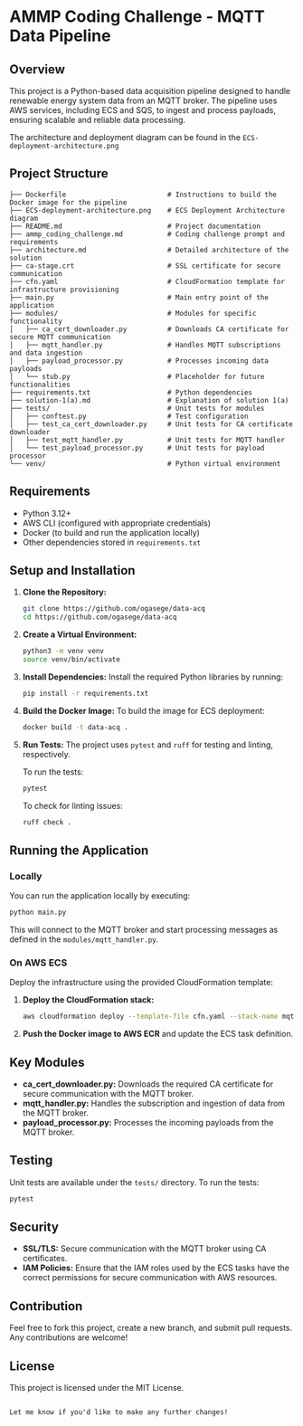 # AMMP Coding Challenge - MQTT Data Pipeline

## Overview
This project is a Python-based data acquisition pipeline designed to handle renewable energy system data from an MQTT broker. The pipeline uses AWS services, including ECS and SQS, to ingest and process payloads, ensuring scalable and reliable data processing.

The architecture and deployment diagram can be found in the `ECS-deployment-architecture.png`

## Project Structure
```
├── Dockerfile                         # Instructions to build the Docker image for the pipeline
├── ECS-deployment-architecture.png    # ECS Deployment Architecture diagram
├── README.md                          # Project documentation
├── ammp_coding_challenge.md           # Coding challenge prompt and requirements
├── architecture.md                    # Detailed architecture of the solution
├── ca-stage.crt                       # SSL certificate for secure communication
├── cfn.yaml                           # CloudFormation template for infrastructure provisioning
├── main.py                            # Main entry point of the application
├── modules/                           # Modules for specific functionality
│   ├── ca_cert_downloader.py          # Downloads CA certificate for secure MQTT communication
│   ├── mqtt_handler.py                # Handles MQTT subscriptions and data ingestion
│   ├── payload_processor.py           # Processes incoming data payloads
│   └── stub.py                        # Placeholder for future functionalities
├── requirements.txt                   # Python dependencies
├── solution-1(a).md                   # Explanation of solution 1(a)
├── tests/                             # Unit tests for modules
│   ├── conftest.py                    # Test configuration
│   ├── test_ca_cert_downloader.py     # Unit tests for CA certificate downloader
│   ├── test_mqtt_handler.py           # Unit tests for MQTT handler
│   └── test_payload_processor.py      # Unit tests for payload processor
└── venv/                              # Python virtual environment
```

## Requirements
- Python 3.12+
- AWS CLI (configured with appropriate credentials)
- Docker (to build and run the application locally)
- Other dependencies stored in `requirements.txt`

## Setup and Installation

1. **Clone the Repository:**
   ```bash
   git clone https://github.com/ogasege/data-acq
   cd https://github.com/ogasege/data-acq
   ```

2. **Create a Virtual Environment:**
   ```bash
   python3 -m venv venv
   source venv/bin/activate
   ```

3. **Install Dependencies:**
   Install the required Python libraries by running:
   ```bash
   pip install -r requirements.txt
   ```

4. **Build the Docker Image:**
   To build the image for ECS deployment:
   ```bash
   docker build -t data-acq .
   ```

5. **Run Tests:**
   The project uses `pytest` and `ruff` for testing and linting, respectively.

   To run the tests:
   ```bash
   pytest
   ```

   To check for linting issues:
   ```bash
   ruff check .
   ```

## Running the Application

### Locally
You can run the application locally by executing:
```bash
python main.py
```
This will connect to the MQTT broker and start processing messages as defined in the `modules/mqtt_handler.py`.

### On AWS ECS
Deploy the infrastructure using the provided CloudFormation template:

1. **Deploy the CloudFormation stack:**
   ```bash
   aws cloudformation deploy --template-file cfn.yaml --stack-name mqtt-data-pipeline
   ```

2. **Push the Docker image to AWS ECR** and update the ECS task definition.

## Key Modules

- **ca_cert_downloader.py:** Downloads the required CA certificate for secure communication with the MQTT broker.
- **mqtt_handler.py:** Handles the subscription and ingestion of data from the MQTT broker.
- **payload_processor.py:** Processes the incoming payloads from the MQTT broker.

## Testing
Unit tests are available under the `tests/` directory. To run the tests:
```bash
pytest
```

## Security

- **SSL/TLS:** Secure communication with the MQTT broker using CA certificates.
- **IAM Policies:** Ensure that the IAM roles used by the ECS tasks have the correct permissions for secure communication with AWS resources.

## Contribution
Feel free to fork this project, create a new branch, and submit pull requests. Any contributions are welcome!

## License
This project is licensed under the MIT License.
```

Let me know if you'd like to make any further changes!